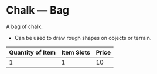 # Chalk — Bag

A bag of chalk.

- Can be used to draw rough shapes on objects or terrain.

| Quantity of Item | Item Slots | Price |
| ---------------- | ---------- | ----- |
| 1                | 1          | 10    |
